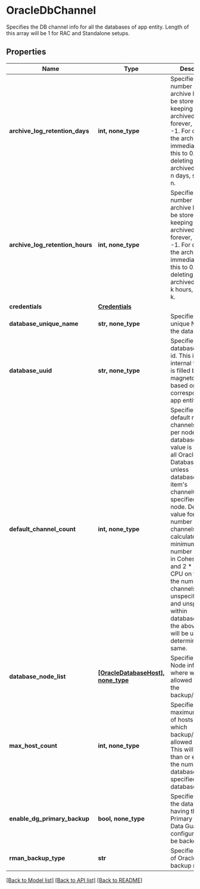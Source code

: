 # OracleDbChannel

Specifies the DB channel info for all the databases of app entity. Length of this array will be 1 for RAC and Standalone setups.

## Properties
Name | Type | Description | Notes
------------ | ------------- | ------------- | -------------
**archive_log_retention_days** | **int, none_type** | Specifies the number of days archive log should be stored. For keeping the archived log forever, set this to -1. For deleting the archived log immediately, set this to 0. For deleting the archived log after n days, set this to n. | [optional] 
**archive_log_retention_hours** | **int, none_type** | Specifies the number of hours archive log should be stored. For keeping the archived log forever, set this to -1. For deleting the archived log immediately, set this to 0. For deleting the archived log after k hours, set this to k. | [optional] 
**credentials** | [**Credentials**](Credentials.md) |  | [optional] 
**database_unique_name** | **str, none_type** | Specifies the unique Name of the database. | [optional] 
**database_uuid** | **str, none_type** | Specifies the database unique id. This is an internal field and is filled by magneto master based on corresponding app entity id. | [optional] 
**default_channel_count** | **int, none_type** | Specifies the default number of channels to use per node per database. This value is used on all Oracle Database Nodes unless databaseNodeList item&#39;s channelCount is specified for the node. Default value for the number of channels will be calculated as the minimum of number of nodes in Cohesity cluster and 2 * number of CPU on the host. If the number of channels is unspecified here and unspecified within databaseNodeList, the above formula will be used to determine the same. | [optional] 
**database_node_list** | [**[OracleDatabaseHost], none_type**](OracleDatabaseHost.md) | Specifies the Node info from where we are allowed to take the backup/restore. | [optional] 
**max_host_count** | **int, none_type** | Specifies the maximum number of hosts from which backup/restore is allowed in parallel. This will be less than or equal to the number of databaseNode specified within databaseNodeList. | [optional] 
**enable_dg_primary_backup** | **bool, none_type** | Specifies whether the database having the Primary role within Data Guard configuration is to be backed up. | [optional] 
**rman_backup_type** | **str** | Specifies the type of Oracle RMAN backup requested | [optional] 

[[Back to Model list]](../README.md#documentation-for-models) [[Back to API list]](../README.md#documentation-for-api-endpoints) [[Back to README]](../README.md)


